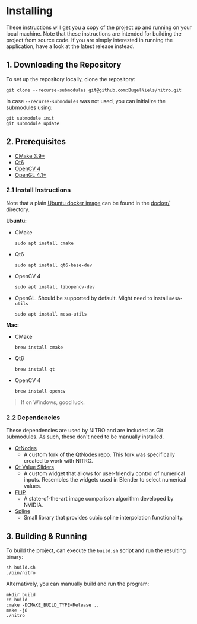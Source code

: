 # Installing

These instructions will get you a copy of the project up and running on your local machine. Note that these instructions
are intended for building the project from source code. If you are simply interested in running the application, have a
look at the latest release instead.

## 1. Downloading the Repository

To set up the repository locally, clone the repository:

```shell
git clone --recurse-submodules git@github.com:BugelNiels/nitro.git
```

In case `--recurse-submodules` was not used, you can initialize the submodules using:

```shell
git submodule init
git submodule update
```

## 2. Prerequisites

- [CMake 3.9+](https://cmake.org/)
- [Qt6](https://www.qt.io/product/qt6)
- [OpenCV 4](https://opencv.org/)
- [OpenGL 4.1+](https://www.opengl.org/)

### 2.1 Install Instructions

Note that a plain [Ubuntu docker image](../docker/ubuntu.Dockerfile) can be found in the [docker/](../docker) directory.

**Ubuntu:**

- CMake
  ```shell
  sudo apt install cmake
  ```
- Qt6
  ```shell
  sudo apt install qt6-base-dev
  ```
- OpenCV 4
  ```shell
  sudo apt install libopencv-dev
  ```
- OpenGL.
  Should be supported by default. Might need to install `mesa-utils`
  ```shell
  sudo apt install mesa-utils
  ```

**Mac:**

- CMake
  ```shell
  brew install cmake
  ```
- Qt6
  ```shell
  brew install qt
  ```
- OpenCV 4
  ```shell
  brew install opencv
  ```

> If on Windows, good luck.

### 2.2 Dependencies

These dependencies are used by NITRO and are included as Git submodules. As such, these don't need to be manually
installed.

- [QtNodes](https://github.com/BugelNiels/nodeeditor)
    - A custom fork of the [QtNodes](https://github.com/paceholder/nodeeditor) repo. This fork was specifically created
      to work with NITRO.
- [Qt Value Sliders](https://github.com/BugelNiels/qt-value-slider)
    - A custom widget that allows for user-friendly control of numerical inputs. Resembles the widgets used in Blender
      to select numerical values.
- [FLIP](https://github.com/NVlabs/flip)
    - A state-of-the-art image comparison algorithm developed by NVIDIA.
- [Spline](https://github.com/ttk592/spline/)
    - Small library that provides cubic spline interpolation functionality.

## 3. Building & Running

To build the project, can execute the `build.sh` script and run the resulting binary:

```shellell
sh build.sh
./bin/nitro
```

Alternatively, you can manually build and run the program:

```shell
mkdir build
cd build
cmake -DCMAKE_BUILD_TYPE=Release ..
make -j8
./nitro
```
